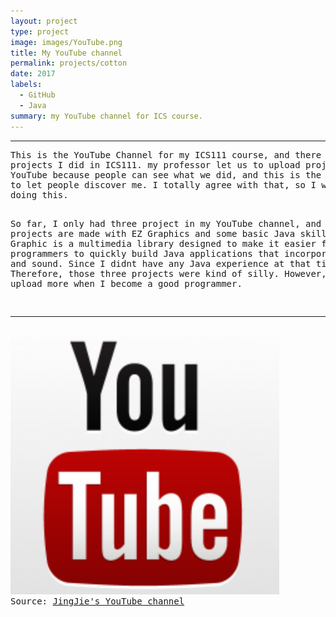 ```yaml
---
layout: project
type: project
image: images/YouTube.png
title: My YouTube channel
permalink: projects/cotton
date: 2017
labels:
  - GitHub
  - Java
summary: my YouTube channel for ICS course.
---
```



<hr>
<pre>
This is the YouTube Channel for my ICS111 course, and there were three 
projects I did in ICS111. my professor let us to upload project to 
YouTube because people can see what we did, and this is the chance 
to let people discover me. I totally agree with that, so I will keep
doing this.

So far, I only had three project in my YouTube channel, and these projects
are made with EZ Graphics and some basic Java skills. EZ Graphic is a 
multimedia library designed to make it easier for novice programmers
to quickly build Java applications that incorporate graphics and sound.
Since I didnt have any Java experience at that time. Therefore, those 
three projects were kind of silly. However, I will upload more when I 
become a good programmer.
<hr>
<img src="../images/YouTube.png">
Source: <a href="https://www.youtube.com/channel/UC1mqPE7WxqCHKLlc_YLXySQ"><i class="large youtube icon "></i>JingJie's YouTube channel</a>

